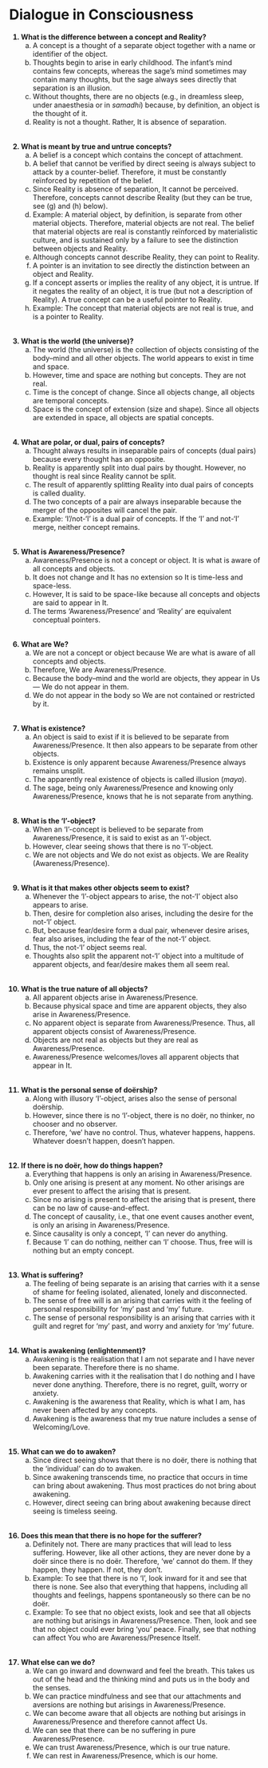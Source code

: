 # Dialogue in Consciousness

<style>
	ol.questions {
		font-weight: bold;
	}

	ol.alpha {
		list-style-type: lower-alpha;
		font-weight: normal;
		margin-bottom: 2rem;
	}
</style>

<ol class=questions>
	<li>What is the difference between a concept and Reality?
		<ol class=alpha>
			<li>A concept is a thought of a separate object together with a name or identifier of the object.</li>
			<li>Thoughts begin to arise in early childhood. The infant’s mind contains few concepts, whereas the sage’s mind sometimes may contain many thoughts, but the sage always sees directly that separation is an illusion.</li>
			<li>Without thoughts, there are no objects (e.g., in dreamless sleep, under anaesthesia or in <em>samadhi</em>) because, by definition, an object is the thought of it.</li>
			<li>Reality is not a thought. Rather, It is absence of separation.</li>
		</ol>
	</li>
	<li>What is meant by true and untrue concepts?
		<ol class=alpha>
			<li>A belief is a concept which contains the concept of attachment.</li>
			<li>A belief that cannot be verified by direct seeing is always subject to attack by a counter-belief. Therefore, it must be constantly reïnforced by repetition of the belief.</li>
			<li>Since Reality is absence of separation, It cannot be perceived. Therefore, concepts cannot describe Reality (but they can be true, see (g) and (h) below).</li>
			<li>Example: A material object, by definition, is separate from other material objects. Therefore, material objects are not real. The belief that material objects are real is constantly reïnforced by materialistic culture, and is sustained only by a failure to see the distinction between objects and Reality.</li>
			<li>Although concepts cannot describe Reality, they can point to Reality.</li>
			<li>A pointer is an invitation to see directly the distinction between an object and Reality.</li>
			<li>If a concept asserts or implies the reality of any object, it is untrue. If it negates the reality of an object, it is true (but not a description of Reality). A true concept can be a useful pointer to Reality.</li>
			<li>Example: The concept that material objects are not real is true, and is a pointer to Reality.</li>
		</ol>
	</li>
	<li>What is the world (the universe)?
		<ol class=alpha>
			<li>The world (the universe) is the collection of objects consisting of the body–mind and all other objects. The world appears to exist in time and space.</li>
			<li>However, time and space are nothing but concepts. They are not real.</li>
			<li>Time is the concept of change. Since all objects change, all objects are temporal concepts.</li>
			<li>Space is the concept of extension (size and shape). Since all objects are extended in space, all objects are spatial concepts.</li>
		</ol>
	</li>
	<li>What are polar, or dual, pairs of concepts?
		<ol class=alpha>
			<li>Thought always results in inseparable pairs of concepts (dual pairs) because every thought has an opposite.</li>
			<li>Reality is apparently split into dual pairs by thought. However, no thought is real since Reality cannot be split.</li>
			<li>The result of apparently splitting Reality into dual pairs of concepts is called duality.</li>
			<li>The two concepts of a pair are always inseparable because the merger of the opposites will cancel the pair.</li>
			<li>Example: ‘I’/not-‘I’ is a dual pair of concepts. If the ‘I’ and not-‘I’ merge, neither concept remains.</li>
		</ol>
	</li>
	<li>What is Awareness/Presence?
		<ol class=alpha>
			<li>Awareness/Presence is not a concept or object. It is what is aware of all concepts and objects.</li>
			<li>It does not change and It has no extension so It is time-less and space-less.</li>
			<li>However, It is said to be space-like because all concepts and objects are said to appear in It.</li>
			<li>The terms ‘Awareness/Presence’ and ‘Reality’ are equivalent conceptual pointers.</li>
		</ol>
	</li>
	<li>What are We?
		<ol class=alpha>
			<li>We are not a concept or object because We are what is aware of all concepts and objects.</li>
			<li>Therefore, We are Awareness/Presence.</li>
			<li>Because the body–mind and the world are objects, they appear in Us — We do not appear in them.</li>
			<li>We do not appear in the body so We are not contained or restricted by it.</li>
		</ol>
	</li>
	<li>What is existence?
		<ol class=alpha>
			<li>An object is said to exist if it is believed to be separate from Awareness/Presence. It then also appears to be separate from other objects.</li>
			<li>Existence is only apparent because Awareness/Presence always remains unsplit.</li>
			<li>The apparently real existence of objects is called illusion (<em>maya</em>).</li>
			<li>The sage, being only Awareness/Presence and knowing only Awareness/Presence, knows that he is not separate from anything.</li>
		</ol>
	</li>
	<li>What is the ‘I’-object?
		<ol class=alpha>
			<li>When an ‘I’-concept is believed to be separate from Awareness/Presence, it is said to exist as an ‘I’-object.</li>
			<li>However, clear seeing shows that there is no ‘I’-object.</li>
			<li>We are not objects and We do not exist as objects. We are Reality (Awareness/Presence).</li>
		</ol>
	</li>
	<li>What is it that makes other objects seem to exist?
		<ol class=alpha>
			<li>Whenever the ‘I’-object appears to arise, the not-‘I’ object also appears to arise.</li>
			<li>Then, desire for completion also arises, including the desire for the not-‘I’ object.</li>
			<li>But, because fear/desire form a dual pair, whenever desire arises, fear also arises, including the fear of the not-‘I’ object.</li>
			<li>Thus, the not-‘I’ object seems real.</li>
			<li>Thoughts also split the apparent not-‘I’ object into a multitude of apparent objects, and fear/desire makes them all seem real.</li>
		</ol>
</li>
	<li>What is the true nature of all objects?
		<ol class=alpha>
			<li>All apparent objects arise in Awareness/Presence.</li>
			<li>Because physical space and time are apparent objects, they also arise in Awareness/Presence.</li>
			<li>No apparent object is separate from Awareness/Presence. Thus, all apparent objects consist of Awareness/Presence.</li>
			<li>Objects are not real as objects but they are real as Awareness/Presence.</li>
			<li>Awareness/Presence welcomes/loves all apparent objects that appear in It.</li>
		</ol>
	</li>
	<li>What is the personal sense of doërship?
		<ol class=alpha>
			<li>Along with illusory ‘I’-object, arises also the sense of personal doërship.</li>
			<li>However, since there is no ‘I’-object, there is no doër, no thinker, no chooser and no observer.</li>
			<li>Therefore, ‘we’ have no control. Thus, whatever happens, happens. Whatever doesn’t happen, doesn’t happen.</li>
		</ol>
	</li>
	<li>If there is no doër, how do things happen?
		<ol class=alpha>
			<li>Everything that happens is only an arising in Awareness/Presence.</li>
			<li>Only one arising is present at any moment. No other arisings are ever present to affect the arising that is present.</li>
			<li>Since no arising is present to affect the arising that is present, there can be no law of cause-and-effect.</li>
			<li>The concept of causality, i.e., that one event causes another event, is only an arising in Awareness/Presence.</li>
			<li>Since causality is only a concept, ‘I’ can never do anything.</li>
			<li>Because ‘I’ can do nothing, neither can ‘I’ choose. Thus, free will is nothing but an empty concept.</li>
		</ol>
	</li>
	<li>What is suffering?
		<ol class=alpha>
			<li>The feeling of being separate is an arising that carries with it a sense of shame for feeling isolated, alienated, lonely and disconnected.</li>
			<li>The sense of free will is an arising that carries with it the feeling of personal responsibility for ‘my’ past and ‘my’ future.</li>
			<li>The sense of personal responsibility is an arising that carries with it guilt and regret for ‘my’ past, and worry and anxiety for ‘my’ future.</li>
		</ol>
	</li>
	<li>What is awakening (enlightenment)?
		<ol class=alpha>
			<li>Awakening is the realisation that I am not separate and I have never been separate. Therefore there is no shame.</li>
			<li>Awakening carries with it the realisation that I do nothing and I have never done anything. Therefore, there is no regret, guilt, worry or anxiety.</li>
			<li>Awakening is the awareness that Reality, which is what I am, has never been affected by any concepts.</li>
			<li>Awakening is the awareness that my true nature includes a sense of Welcoming/Love.</li>
		</ol>
	</li>
	<li>What can we do to awaken?
		<ol class=alpha>
			<li>Since direct seeing shows that there is no doër, there is nothing that the ‘individual’ can do to awaken.</li>
			<li>Since awakening transcends time, no practice that occurs in time can bring about awakening. Thus most practices do not bring about awakening.</li>
			<li>However, direct seeing can bring about awakening because direct seeing is timeless seeing.</li>
		</ol>
	</li>
	<li>Does this mean that there is no hope for the sufferer?
		<ol class=alpha>
			<li>Definitely not. There are many practices that will lead to less suffering. However, like all other actions, they are never done by a doër since there is no doër. Therefore, ‘we’ cannot do them. If they happen, they happen. If not, they don’t.</li>
			<li>Example: To see that there is no ‘I’, look inward for it and see that there is none. See also that everything that happens, including all thoughts and feelings, happens spontaneously so there can be no doër.</li>
			<li>Example: To see that no object exists, look and see that all objects are nothing but arisings in Awareness/Presence. Then, look and see that no object could ever bring ‘you’ peace. Finally, see that nothing can affect You who are Awareness/Presence Itself.</li>
		</ol>
	</li>
	<li>What else can we do?
		<ol class=alpha>
			<li>We can go inward and downward and feel the breath. This takes us out of the head and the thinking mind and puts us in the body and the senses.</li>
			<li>We can practice mindfulness and see that our attachments and aversions are nothing but arisings in Awareness/Presence.</li>
			<li>We can become aware that all objects are nothing but arisings in Awareness/Presence and therefore cannot affect Us.</li>
			<li>We can see that there can be no suffering in pure Awareness/Presence.</li>
			<li>We can trust Awareness/Presence, which is our true nature.</li>
			<li>We can rest in Awareness/Presence, which is our home.</li>
		</ol>
	</li>
</ol>

